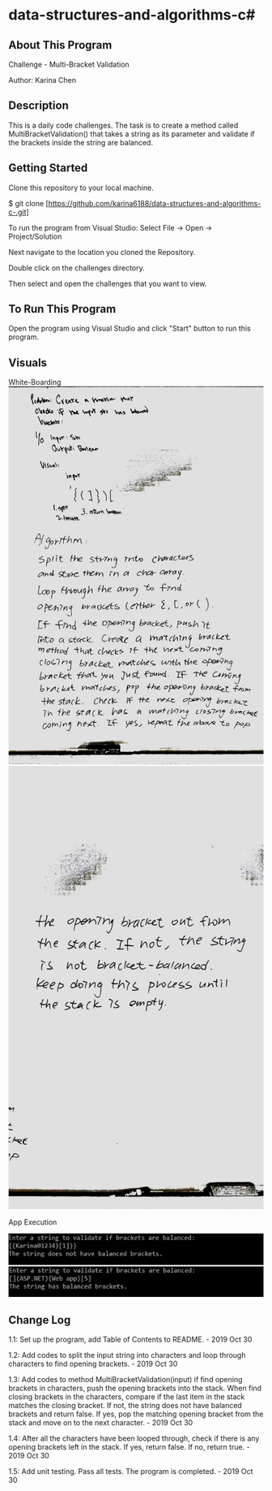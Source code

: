# data-structures-and-algorithms-c#

## About This Program
Challenge - Multi-Bracket Validation

Author: Karina Chen

## Description
This is a daily code challenges. The task is to create a method called MultiBracketValidation() that takes a string as its parameter and validate if the brackets inside the string are balanced.

## Getting Started
Clone this repository to your local machine.

$ git clone [https://github.com/karina6188/data-structures-and-algorithms-c-.git]

To run the program from Visual Studio:
Select File -> Open -> Project/Solution

Next navigate to the location you cloned the Repository.

Double click on the challenges directory.

Then select and open the challenges that you want to view.

## To Run This Program
Open the program using Visual Studio and click "Start" button to run this program.

## Visuals

White-Boarding
![Alt whiteboarding capture](/Assets/code13_1.jpg)
![Alt whiteboarding capture](/Assets/code13_2.jpg)

App Execution

![Alt app execution capture](/Assets/code13_3.JPG)
![Alt app execution capture](/Assets/code13_4.JPG)

## Change Log

1.1: Set up the program, add Table of Contents to README. - 2019 Oct 30

1.2: Add codes to split the input string into characters and loop through characters to find opening brackets. - 2019 Oct 30

1.3: Add codes to method MultiBracketValidation(input) if find opening brackets in characters, push the opening brackets into the stack. When find closing brackets in the characters, compare if the last item in the stack matches the closing bracket. If not, the string does not have balanced brackets and return false. If yes, pop the matching opening bracket from the stack and move on to the next character. - 2019 Oct 30

1.4: After all the characters have been looped through, check if there is any opening brackets left in the stack. If yes, return false. If no, return true. - 2019 Oct 30

1.5: Add unit testing. Pass all tests. The program is completed. - 2019 Oct 30

